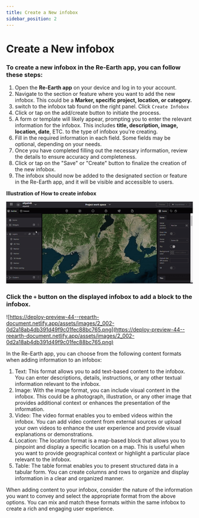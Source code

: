 ```yaml
---
title: Create a New infobox
sidebar_position: 2
---
```


# Create a New infobox

### To create a new infobox in the Re-Earth app, you can follow these steps:

1. Open the **Re-Earth app** on your device and log in to your account.
2. Navigate to the section or feature where you want to add the new infobox. This could be a **Marker, specific project, location, or category.**
3. switch to the infobox tab found on the right panel. Click `Create Infobox` 
4. Click or tap on the add/create button to initiate the process.
5. A form or template will likely appear, prompting you to enter the relevant information for the infobox. This includes **title, description, image, location, date**, ETC. to the type of infobox you're creating.
6. Fill in the required information in each field. Some fields may be optional, depending on your needs.
7. Once you have completed filling out the necessary information, review the details to ensure accuracy and completeness.
8. Click or tap on the "Save" or "Create" button to finalize the creation of the new infobox.
9. The infobox should now be added to the designated section or feature in the Re-Earth app, and it will be visible and accessible to users.

**Illustration of How to create infobox**

![image](./img/0.gif)

### Click the `+` button on the displayed infobox to add a block to the infobox.

![https://deploy-preview-44--reearth-document.netlify.app/assets/images/2_002-0d2a18ab4db391d49f9c01fec88bc765.png](https://deploy-preview-44--reearth-document.netlify.app/assets/images/2_002-0d2a18ab4db391d49f9c01fec88bc765.png)

In the Re-Earth app, you can choose from the following content formats when adding information to an infobox:

1. Text: This format allows you to add text-based content to the infobox. You can enter descriptions, details, instructions, or any other textual information relevant to the infobox.
2. Image: With the image format, you can include visual content in the infobox. This could be a photograph, illustration, or any other image that provides additional context or enhances the presentation of the information.
3. Video: The video format enables you to embed videos within the infobox. You can add video content from external sources or upload your own videos to enhance the user experience and provide visual explanations or demonstrations.
4. Location: The location format is a map-based block that allows you to pinpoint and display a specific location on a map. This is useful when you want to provide geographical context or highlight a particular place relevant to the infobox.
5. Table: The table format enables you to present structured data in a tabular form. You can create columns and rows to organize and display information in a clear and organized manner.

When adding content to your infobox, consider the nature of the information you want to convey and select the appropriate format from the above options. You can mix and match these formats within the same infobox to create a rich and engaging user experience.

 
